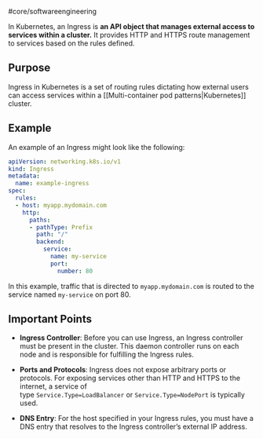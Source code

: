 #core/softwareengineering

In Kubernetes, an Ingress is **an API object that manages external access to services within a cluster.** It provides HTTP and HTTPS route management to services based on the rules defined.

## Purpose

Ingress in Kubernetes is a set of routing rules dictating how external users can access services within a [[Multi-container pod patterns|Kubernetes]] cluster.

## Example

An example of an Ingress might look like the following:

```yaml
apiVersion: networking.k8s.io/v1
kind: Ingress
metadata:
  name: example-ingress
spec:
  rules:
  - host: myapp.mydomain.com
    http:
      paths:
      - pathType: Prefix
        path: "/"
        backend:
          service:
            name: my-service
            port:
              number: 80
```

In this example, traffic that is directed to `myapp.mydomain.com` is routed to the service named `my-service` on port 80.

## Important Points

- **Ingress Controller**: Before you can use Ingress, an Ingress controller must be present in the cluster. This daemon controller runs on each node and is responsible for fulfilling the Ingress rules.

- **Ports and Protocols**: Ingress does not expose arbitrary ports or protocols. For exposing services other than HTTP and HTTPS to the internet, a service of type `Service.Type=LoadBalancer` or `Service.Type=NodePort` is typically used.

- **DNS Entry**: For the host specified in your Ingress rules, you must have a DNS entry that resolves to the Ingress controller’s external IP address.
